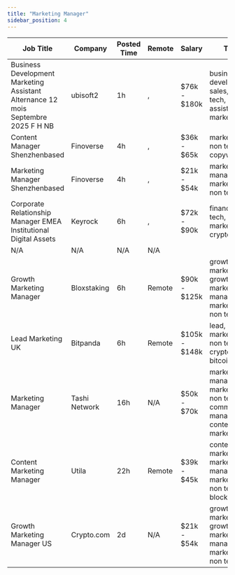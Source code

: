 ```yaml
---
title: "Marketing Manager"
sidebar_position: 4
---
```


| Job Title | Company | Posted Time | Remote | Salary | Tags | Apply Link |
|-----------|---------|-------------|--------|--------|------|------------|
| Business Development Marketing Assistant Alternance 12 mois Septembre 2025 F H NB | ubisoft2 | 1h | , | $76k - $180k | business development, sales, non tech, virtual assistant, marketing | [Apply](https://web3.career/business-development-marketing-assistant-alternance-12-mois-septembre-2025-f-h-nb-ubisoft2/101657) |
| Content Manager Shenzhenbased | Finoverse | 4h | , | $36k - $65k | marketing, non tech, copywriting | [Apply](https://web3.career/content-manager-shenzhen-based-finoverse/101651) |
| Marketing Manager Shenzhenbased | Finoverse | 4h | , | $21k - $54k | marketing manager, marketing, non tech | [Apply](https://web3.career/marketing-manager-shenzhen-based-finoverse/101650) |
| Corporate Relationship Manager EMEA Institutional Digital Assets | Keyrock | 6h | , | $72k - $90k | finance, non tech, marketing, crypto, defi | [Apply](https://web3.career/corporate-relationship-manager-emea-institutional-digital-assets-keyrock/101621) |
| N/A | N/A | N/A | N/A |  |  | [Apply](https://web3.career/metana) |
| Growth Marketing Manager | Bloxstaking | 6h | Remote | $90k - $125k | growth marketing, growth, marketing manager, marketing, non tech | [Apply](https://web3.career/growth-marketing-manager-bloxstaking/101616) |
| Lead Marketing UK | Bitpanda | 6h | Remote | $105k - $148k | lead, marketing, non tech, crypto, bitcoin | [Apply](https://web3.career/lead-marketing-uk-bitpanda/101610) |
| Marketing Manager | Tashi Network | 16h | N/A | $50k - $70k | marketing manager, marketing, non tech, community manager, content marketing | [Apply](https://web3.career/marketing-manager-tashi-network/101549) |
| Content Marketing Manager | Utila | 22h | Remote | $39k - $45k | content marketing, marketing manager, marketing, non tech, blockchain | [Apply](https://web3.career/content-marketing-manager-utila/101574) |
| Growth Marketing Manager US | Crypto.com | 2d | N/A | $21k - $54k | growth marketing, growth, marketing manager, marketing, non tech | [Apply](https://web3.career/growth-marketing-manager-us-crypto-com/101535) |
